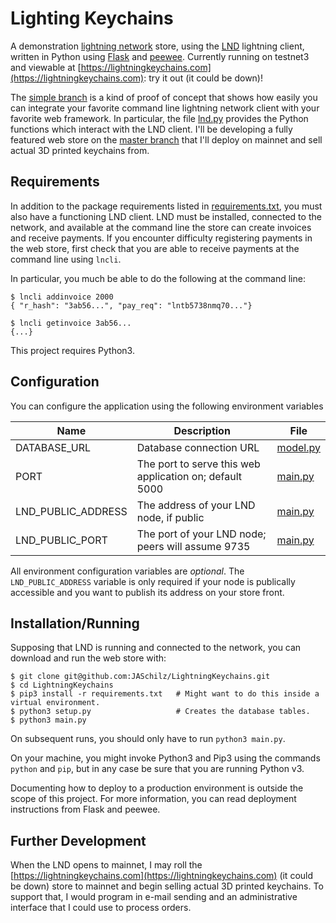 # Lighting Keychains

A demonstration [lightning network](https://lightning.network/) store, using the [LND](https://github.com/lightningnetwork/lnd) lightning client, written in Python using [Flask](https://github.com/pallets/flask) and [peewee](https://github.com/coleifer/peewee). Currently running on testnet3 and viewable at [https://lightningkeychains.com](https://lightningkeychains.com): try it out (it could be down)!

The [simple branch](https://github.com/JASchilz/LightningKeychains/tree/simple) is a kind of proof of concept that shows how easily you can integrate your favorite command line lightning network client with your favorite web framework. In particular, the file [lnd.py](lnd.py) provides the Python functions which interact with the LND client. I'll be developing a fully featured web store on the [master branch](https://github.com/JASchilz/LightningKeychains/tree/simple) that I'll deploy on mainnet and sell actual 3D printed keychains from.

## Requirements

In addition to the package requirements listed in [requirements.txt](requirements.txt), you must also have a functioning LND client. LND must be installed, connected to the network, and available at the command line the store can create invoices and receive payments. If you encounter difficulty registering payments in the web store, first check that you are able to receive payments at the command line using `lncli`.

In particular, you much be able to do the following at the command line:
```
$ lncli addinvoice 2000
{ "r_hash": "3ab56...", "pay_req": "lntb5738nmq70..."}

$ lncli getinvoice 3ab56...
{...}
```

This project requires Python3.

## Configuration

You can configure the application using the following environment variables

| Name               | Description                                             | File                 |
| ------------------ | ------------------------------------------------------- | ---------------------|
| DATABASE_URL       | Database connection URL                                 | [model.py](model.py) |
| PORT               | The port to serve this web application on; default 5000 | [main.py](main.py)   |
| LND_PUBLIC_ADDRESS | The address of your LND node, if public                 | [main.py](main.py)   |
| LND_PUBLIC_PORT    | The port of your LND node; peers will assume 9735       | [main.py](main.py)   |

All environment configuration variables are *optional*. The `LND_PUBLIC_ADDRESS` variable is only required if your node is publically accessible and you want to publish its address on your store front.

## Installation/Running

Supposing that LND is running and connected to the network, you can download and run the web store with:
```
$ git clone git@github.com:JASchilz/LightningKeychains.git
$ cd LightningKeychains
$ pip3 install -r requirements.txt   # Might want to do this inside a virtual environment.
$ python3 setup.py                   # Creates the database tables.
$ python3 main.py
```

On subsequent runs, you should only have to run `python3 main.py`.

On your machine, you might invoke Python3 and Pip3 using the commands `python` and `pip`, but in any case be sure that you are running Python v3.

Documenting how to deploy to a production environment is outside the scope of this project. For more information, you can read deployment instructions from Flask and peewee.

## Further Development

When the LND opens to mainnet, I may roll the [https://lightningkeychains.com](https://lightningkeychains.com) (it could be down) store to mainnet and begin selling actual 3D printed keychains. To support that, I would program in e-mail sending and an administrative interface that I could use to process orders.
